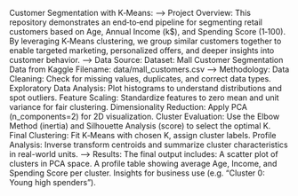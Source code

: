 Customer Segmentation with K‑Means:
--> Project Overview:
This repository demonstrates an end‑to‑end pipeline for segmenting retail customers based on Age, Annual Income (k$), and Spending Score (1‑100). By leveraging K‑Means clustering, we group similar customers together to enable targeted marketing, personalized offers, and deeper insights into customer behavior.
--> Data Source:
  Dataset: Mall Customer Segmentation Data from Kaggle
  Filename: data/mall_customers.csv
--> Methodology:
  Data Cleaning: Check for missing values, duplicates, and correct data types.
  Exploratory Data Analysis: Plot histograms to understand distributions and spot outliers.
  Feature Scaling: Standardize features to zero mean and unit variance for fair clustering.
  Dimensionality Reduction: Apply PCA (n_components=2) for 2D visualization.
  Cluster Evaluation: Use the Elbow Method (inertia) and Silhouette Analysis (score) to select the optimal K.
  Final Clustering: Fit K‑Means with chosen K, assign cluster labels.
  Profile Analysis: Inverse transform centroids and summarize cluster characteristics in real-world units.
--> Results:
The final output includes:
A scatter plot of clusters in PCA space.
A profile table showing average Age, Income, and Spending Score per cluster.
Insights for business use (e.g. “Cluster 0: Young high spenders”).
